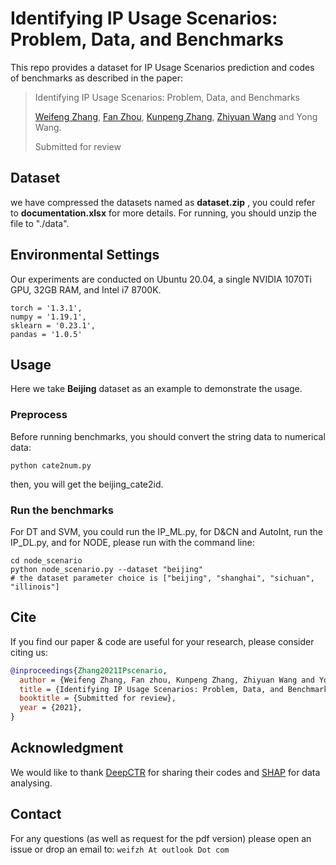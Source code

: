 # Identifying IP Usage Scenarios: Problem, Data, and Benchmarks


This repo provides a dataset for IP Usage Scenarios prediction and codes of benchmarks as described in the paper:

> Identifying IP Usage Scenarios: Problem, Data, and Benchmarks
>
> [Weifeng Zhang](https://orcid.org/0000-0002-3109-0956), [Fan Zhou](https://dblp.org/pid/63/3122-2.html), [Kunpeng Zhang](http://www.terpconnect.umd.edu/~kpzhang/), [Zhiyuan Wang](https://orcid.org/0000-0001-7167-9055) and Yong Wang.
>
> Submitted for review  


## Dataset

we have compressed the datasets named as **dataset.zip** , you could refer to **documentation.xlsx** for more details. For running, you should unzip the file to "./data".


## Environmental Settings

Our experiments are conducted on Ubuntu 20.04, a single NVIDIA 1070Ti GPU, 32GB RAM, and Intel i7 8700K. 

```
torch = '1.3.1',
numpy = '1.19.1',
sklearn = '0.23.1',
pandas = '1.0.5'
```


## Usage

Here we take **Beijing** dataset as an example to demonstrate the usage.

### Preprocess

Before running benchmarks, you should convert the string data to numerical data:
```shell
python cate2num.py
```
then, you will get the beijing_cate2id.
### Run the benchmarks

For DT and SVM, you could run the IP_ML.py,
for D&CN and AutoInt, run the IP_DL.py,
and for NODE, please run with the command line:

```shell
cd node_scenario
python node_scenario.py --dataset "beijing"
# the dataset parameter choice is ["beijing", "shanghai", "sichuan", "illinois"]
```



## Cite

If you find our paper & code are useful for your research, please consider citing us:

```bibtex
@inproceedings{Zhang2021IPscenario, 
  author = {Weifeng Zhang, Fan zhou, Kunpeng Zhang, Zhiyuan Wang and Yong Wang}, 
  title = {Identifying IP Usage Scenarios: Problem, Data, and Benchmarks}, 
  booktitle = {Submitted for review},
  year = {2021},
}
```


## Acknowledgment

We would like to thank [DeepCTR](https://github.com/shenweichen/DeepCTR-Torch) for sharing their codes and [SHAP](https://github.com/slundberg/shap) for data analysing. 

## Contact

For any questions (as well as request for the pdf version) please open an issue or drop an email to: `weifzh At outlook Dot com`
